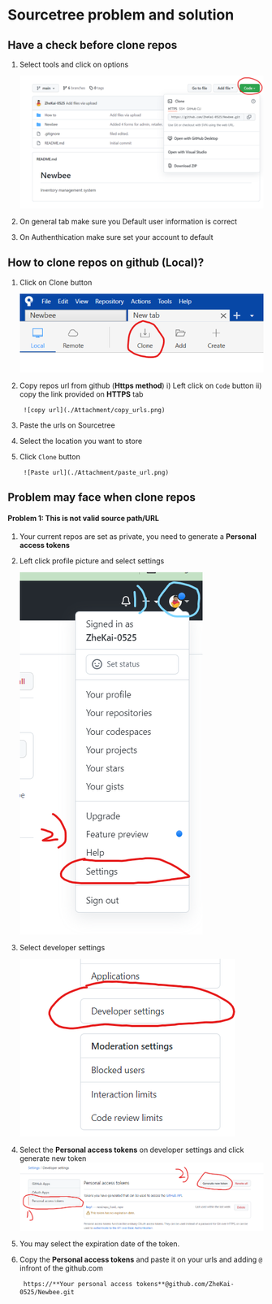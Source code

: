 # Sourcetree problem and solution

## Have a check before clone repos
1. Select tools and click on options

	![select_tools](./Attachment/copy_urls.png)

2.  On general tab make sure you Default user information is correct
3.  On Authenthication make sure set your account to default

## How to clone repos on github (Local)?
1. Click on Clone button

	![Clone repo](./Attachment/clone_repo.png)

2. Copy repos url from github (**Https method**)
    i)  Left click on  `Code` button
    ii) copy the link provided on **HTTPS** tab 
    
    	![copy url](./Attachment/copy_urls.png)

3. Paste the urls on Sourcetree
4. Select the location you want to store
5. Click `Clone` button

    	![Paste url](./Attachment/paste_url.png)

## Problem may face when clone repos 
#### Problem 1: This is not valid source path/URL
1. Your current repos are set as private, you need to generate a **Personal access tokens**
2. Left click profile picture and select settings

	![open setting](./Attachment/generatekey_1.png)

3. Select developer settings

	![developer settings](./Attachment/Developer_settings.png)

4. Select the **Personal access tokens** on developer settings and click generate new token
	![PAT](./Attachment/pat.png)

5. You may select the expiration date of the token.
6. Copy the **Personal access tokens** and paste it on your urls and adding  `@` infront of the github.com

		https://**Your personal access tokens**@github.com/ZheKai-0525/Newbee.git

